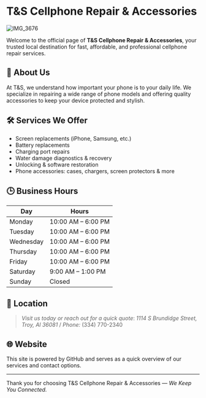 # T&S Cellphone Repair & Accessories
![IMG_3676](https://github.com/user-attachments/assets/4cb0710c-b524-4214-9f90-65ea16a47488)

Welcome to the official page of **T&S Cellphone Repair & Accessories**, your trusted local destination for fast, affordable, and professional cellphone repair services.

## 📱 About Us
At T&S, we understand how important your phone is to your daily life. We specialize in repairing a wide range of phone models and offering quality accessories to keep your device protected and stylish.

## 🛠️ Services We Offer
- Screen replacements (iPhone, Samsung, etc.)
- Battery replacements
- Charging port repairs
- Water damage diagnostics & recovery
- Unlocking & software restoration
- Phone accessories: cases, chargers, screen protectors & more

## 🕒 Business Hours
| Day       | Hours        |
|-----------|--------------|
| Monday    | 10:00 AM – 6:00 PM |
| Tuesday   | 10:00 AM – 6:00 PM |
| Wednesday | 10:00 AM – 6:00 PM |
| Thursday  | 10:00 AM – 6:00 PM |
| Friday    | 10:00 AM – 6:00 PM |
| Saturday  | 9:00 AM  – 1:00 PM |
| Sunday    | Closed       |

## 📍 Location
> *Visit us today or reach out for a quick quote*:
> *1114 S Brundidge Street, Troy, Al 36081* /
> *Phone:* (334) 770-2340 


## 🌐 Website
This site is powered by GitHub and serves as a quick overview of our services and contact options.   
 

---

Thank you for choosing T&S Cellphone Repair & Accessories — *We Keep You Connected.*
